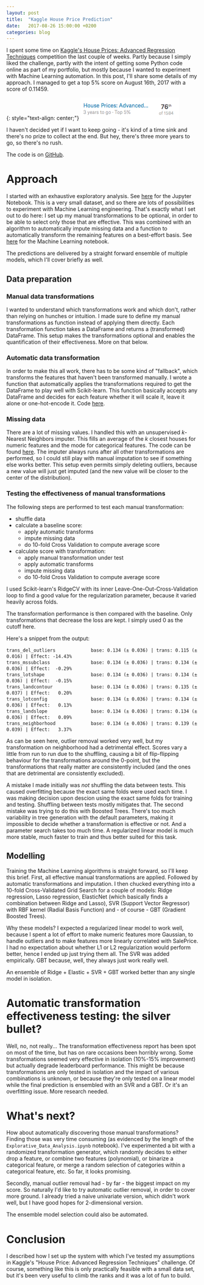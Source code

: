 ```yaml
---
layout: post
title:  "Kaggle House Price Prediction"
date:   2017-08-26 15:00:00 +0200
categories: blog
---
```

I spent some time on [Kaggle's House Prices: Advanced Regression Techniques][kaggle_hp] competition the last couple of weeks. Partly because I simply liked the challenge, partly with the intent of getting some Python code online as part of my portfolio, but mostly because I wanted to experiment with Machine Learning automation. In this post, I'll share some details of my approach. I managed to get a top 5% score on August 16th, 2017 with a score of 0.11459. 

{: style="text-align: center;"}
![top5](/assets/img/blog/2017-08-23-kaggle-house-price-prediction/top5.png)

I haven't decided yet if I want to keep going - it's kind of a time sink and there's no prize to collect at the end. But hey, there's three more years to go, so there's no rush.

The code is on [GitHub][git]. 
 
# Approach
I started with an exhaustive exploratory analysis. See [here][git_explo] for the Jupyter Notebook.
This is a very small dataset, and so there are lots of possibilities to experiment with Machine Learning engineering. That's exactly what I set out to do here: I set up my manual transformations to be optional, in order to be able to select only those that are effective. This was combined with an algorithm to automatically impute missing data and a function to automatically transform the remaining features on a best-effort basis. See [here][git_ml] for the Machine Learning notebook.

The predictions are delivered by a straight forward ensemble of multiple models, which I'll cover briefly as well.

## Data preparation

### Manual data transformations
I wanted to understand which transformations work and which don't, rather than relying on hunches or intuition. I made sure to define my manual transformations as function instead of applying them directly. Each transformation function takes a DataFrame and returns a (transformed) DataFrame. This setup makes the transformations optional and enables the quantification of their effectiveness. More on that below.
  
### Automatic data transformation
In order to make this all work, there has to be some kind of "fallback", which transforms the features that haven't been transformed manually. I wrote a function that automatically applies the transformations required to get the DataFrame to play well with Scikit-learn. This function basically accepts any DataFrame and decides for each feature whether it will scale it, leave it alone or one-hot-encode it. Code [here][git_autotrans]. 

### Missing data
There are a lot of missing values. I handled this with an unsupervised *k*-Nearest Neighbors imputer. This fills an average of the *k* closest houses for numeric features and the mode for categorical features. The code can be found [here][git_knn]. The imputer always runs after all other transformations are performed, so I could still play with manual imputation to see if something else works better. This setup even permits simply deleting outliers, because a new value will just get imputed (and the new value will be closer to the center of the distribution). 

### Testing the effectiveness of manual transformations
The following steps are performed to test each manual transformation:

- shuffle data
- calculate a baseline score: 
    - apply automatic transforms
    - impute missing data
    - do 10-fold Cross Validation to compute average score
- calculate score with transformation:
    - apply manual transformation under test
    - apply automatic transforms
    - impute missing data
    - do 10-fold Cross Validation to compute average score

I used Scikit-learn's RidgeCV with its inner Leave-One-Out-Cross-Validation loop to find a good value for the regularization parameter, because it varied heavily across folds.

The transformation performance is then compared with the baseline. Only transformations that decrease the loss are kept. I simply used 0 as the cutoff here.

Here's a snippet from the output:

```
trans_del_outliers             base: 0.134 (± 0.036) | trans: 0.115 (± 0.016) | Effect: -14.43%
trans_mssubclass               base: 0.134 (± 0.036) | trans: 0.134 (± 0.036) | Effect:  -0.29%
trans_lotshape                 base: 0.134 (± 0.036) | trans: 0.134 (± 0.036) | Effect:  -0.15%
trans_landcontour              base: 0.134 (± 0.036) | trans: 0.135 (± 0.037) | Effect:   0.20%
trans_lotconfig                base: 0.134 (± 0.036) | trans: 0.134 (± 0.036) | Effect:   0.13%
trans_landslope                base: 0.134 (± 0.036) | trans: 0.134 (± 0.036) | Effect:   0.09%
trans_neighborhood             base: 0.134 (± 0.036) | trans: 0.139 (± 0.039) | Effect:   3.37%
```

As can be seen here, outlier removal worked very well, but my transformation on neighborhood had a detrimental effect. Scores vary a little from run to run due to the shuffling, causing a bit of flip-flipping behaviour for the transformations around the 0-point, but the transformations that really matter are consistently included (and the ones that are detrimental are consistently excluded).

A mistake I made initially was *not* shuffling the data between tests. This caused overfitting because the exact same folds were used each time. I was making decision upon descion using the exact same folds for training and testing. Shuffling between tests mostly mitigates that. The second mistake was trying to do this with Boosted Trees. There's too much variability in tree generation with the default parameters, making it impossible to decide whether a transformation is effective or not. And a parameter search takes too much time. A regularized linear model is much more stable, much faster to train and thus better suited for this task.

## Modelling
Training the Machine Learning algorithms is straight forward, so I'll keep this brief. First, all effective manual transformations are applied. Followed by automatic transformations and imputation. I then chucked everything into a 10-fold Cross-Validated Grid Search for a couple of models: Ridge regression, Lasso regression, ElasticNet (which basically finds a combination between Ridge and Lasso), SVR (Support Vector Regressor) with RBF kernel (Radial Basis Function) and - of course - GBT (Gradient Boosted Trees).

Why these models? I expected a regularized linear model to work well, because I spent a lot of effort to make numeric features more Gaussian, to handle outliers and to make features more linearly correlated with SalePrice. I had no expectation about whether L1 or L2 regularization would perform better, hence I ended up just trying them all. The SVR was added empirically. GBT because, well, they always just work really well.

 An ensemble of Ridge + Elastic + SVR + GBT worked better than any single model in isolation.
 
# Automatic transformation effectiveness testing: the silver bullet?
Well, no, not really... The transformation effectiveness report has been spot on most of the time, but has on rare occasions been horribly wrong. Some transformations seemed very effective in isolation (10%-15% improvement) but actually degrade leaderboard performance. This might be because transformations are only tested in isolation and the impact of various combinations is unknown, or  because they're only tested on a linear model while the final prediction is ensembled with an SVR and a GBT. Or it's an overfitting issue. More research needed.

# What's next?
How about automatically discovering those manual transformations? Finding those was very time consuming (as evidenced by the length of the `Explorative_Data_Analysis.ipynb` notebook). I've experimented a bit with a randomized transformation generator, which randomly decides to either drop a feature, or combine two features (polynomial), or binarize a categorical feature, or merge a random selection of categories within a categorical feature, etc. So far, it looks promising.

Secondly, manual outlier removal had - by far - the biggest impact on my score. So naturally I'd like to try automatic outlier removal, in order to cover more ground. I already tried a naive univariate version, which didn't work well, but I have good hopes for 2-dimensional version.

The ensemble model selection could also be automated.

# Conclusion
I described how I set up the system with which I've tested my assumptions in Kaggle's "House Price: Advanced Regression Techniques" challenge. Of course, something like this is only practically feasible with a small data set, but it's been very useful to climb the ranks and it was a lot of fun to build. 


[kaggle_hp]: https://www.kaggle.com/c/house-prices-advanced-regression-techniques
[git]: https://github.com/jvanlier/Kaggle_Houseprices/tree/a1780c2a555de4925df51a4c3db96daeb3fae6a0
[git_explo]: https://github.com/jvanlier/Kaggle_Houseprices/blob/a1780c2a555de4925df51a4c3db96daeb3fae6a0/Explorative_Data_Analysis.ipynb
[git_ml]: https://github.com/jvanlier/Kaggle_Houseprices/blob/a1780c2a555de4925df51a4c3db96daeb3fae6a0/Model.ipynb
[git_knn]: https://github.com/jvanlier/Kaggle_Houseprices/blob/a1780c2a555de4925df51a4c3db96daeb3fae6a0/preprocess.py#L117
[git_autotrans]: https://github.com/jvanlier/Kaggle_Houseprices/blob/a1780c2a555de4925df51a4c3db96daeb3fae6a0/preprocess.py#L63